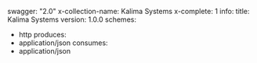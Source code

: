 swagger: "2.0"
x-collection-name: Kalima Systems
x-complete: 1
info:
  title: Kalima Systems
  version: 1.0.0
schemes:
- http
produces:
- application/json
consumes:
- application/json